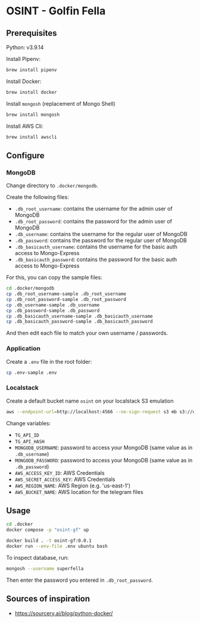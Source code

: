 # OSINT - Golfin Fella

## Prerequisites

Python: v3.9.14

Install Pipenv:

```sh
brew install pipenv
```

Install Docker:

```sh
brew install docker
```

Install `mongosh` (replacement of Mongo Shell)

```sh
brew install mongosh
```

Install AWS Cli:

```sh
brew install awscli
```


## Configure

### MongoDB

Change directory to `.docker/mongodb`.

Create the following files:

-  `.db_root_username`: contains the username for the admin user of MongoDB
-  `.db_root_password`: contains the password for the admin user of MongoDB
-  `.db_username`: contains the username for the regular user of MongoDB
-  `.db_password`: contains the password for the regular user of MongoDB
-  `.db_basicauth_username`: contains the username for the basic auth access to Mongo-Express
-  `.db_basicauth_password`: contains the password for the basic auth access to Mongo-Express

For this, you can copy the sample files:

```sh
cd .docker/mongodb
cp .db_root_username-sample .db_root_username
cp .db_root_password-sample .db_root_password
cp .db_username-sample .db_username
cp .db_password-sample .db_password
cp .db_basicauth_username-sample .db_basicauth_username
cp .db_basicauth_password-sample .db_basicauth_password
```

And then edit each file to match your own username / passwords.

### Application

Create a `.env` file in the root folder:

```sh
cp .env-sample .env
```

### Localstack

Create a default bucket name `osint` on your localstack S3 emulation

```sh
aws --endpoint-url=http://localhost:4566 --no-sign-request s3 mb s3://osint
```

Change variables:

- `TG_API_ID`
- `TG_API_HASH`
- `MONGODB_USERNAME`: password to access your MongoDB (same value as in `.db_username`)
- `MONGODB_PASSWORD`: password to access your MongoDB (same value as in `.db_password`)
- `AWS_ACCESS_KEY_ID`: AWS Credentials
- `AWS_SECRET_ACCESS_KEY`: AWS Credentials
- `AWS_REGION_NAME`: AWS Region (e.g. 'us-east-1')
- `AWS_BUCKET_NAME`: AWS location for the telegram files

## Usage

```sh
cd .docker
docker compose -p "osint-gf" up
```

```sh
docker build . -t osint-gf:0.0.1
docker run --env-file .env ubuntu bash
```

To inspect database, run:

```sh
mongosh --username superfella
```

Then enter the password you entered in `.db_root_password`.

## Sources of inspiration

- https://sourcery.ai/blog/python-docker/
